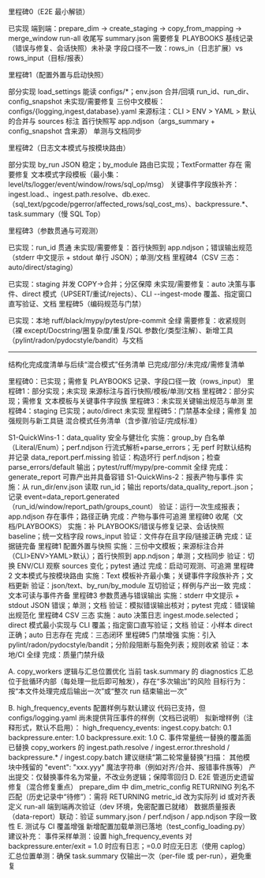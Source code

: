 里程碑0（E2E 最小解锁）

已实现
端到端：prepare_dim → create_staging → copy_from_mapping → merge_window
run-all 收尾写 summary.json
需要修复
PLAYBOOKS 基线记录（错误与修复、会话快照）未补录
字段口径不一致：rows_in（日志扩展）vs rows_input（目标/报表）

里程碑1（配置外置与启动快照）

部分实现
load_settings 能读 configs/*；env.json 合并/回填 run_id、run_dir、config_snapshot
未实现/需要修复
三份中文模板：configs/{logging,ingest,database}.yaml
来源标注：CLI > ENV > YAML > 默认 的合并与 sources 标注
首行快照写 app.ndjson（args_summary + config_snapshot 含来源）
单测与文档同步

里程碑2（日志文本模式与按模块路由）

部分实现
by_run JSON 稳定；by_module 路由已实现；TextFormatter 存在
需要修复
文本模式字段模板（最小集：level/ts/logger/event/window/rows/sql_op/msg）
关键事件字段族补齐：ingest.load.、ingest.path.resolve、db.exec.（sql_text/pgcode/pgerror/affected_rows/sql_cost_ms）、backpressure.*、task.summary（慢 SQL Top）

里程碑3（参数贯通与可观测）

已实现：run_id 贯通
未实现/需要修复：首行快照到 app.ndjson；错误输出规范（stderr 中文提示 + stdout 单行 JSON）；单测/文档
里程碑4（CSV 三态：auto/direct/staging）

已实现：staging 并发 COPY→合并；分区保障
未实现/需要修复：auto 决策与事件、direct 模式（UPSERT/重试/rejects）、CLI --ingest-mode 覆盖、指定窗口直写验证、文档
里程碑5（编码规范与门禁）

已实现：本地 ruff/black/mypy/pytest/pre-commit 全绿
需要修复：收紧规则（裸 except/Docstring/圈复杂度/重复/SQL 参数化/类型注解）、新增工具（pylint/radon/pydocstyle/bandit）与文档







------------------------------------------

结构化完成度清单与后续“混合模式”任务清单
已完成/部分/未完成/需修复清单

里程碑0：已实现；需修复 PLAYBOOKS 记录、字段口径一致（rows_input）
里程碑1：部分实现；未实现 来源标注与首行快照/模板/单测/文档
里程碑2：部分实现；需修复 文本模板与关键事件字段族
里程碑3：未实现关键输出规范与单测
里程碑4：staging 已实现；auto/direct 未实现
里程碑5：门禁基本全绿；需修复 加强规则与新工具链
混合模式任务清单（含步骤/验证/完成标准）

S1-QuickWins-1：data_quality 安全与健壮化
实施：group_by 白名单（Literal/Enum）；perf.ndjson 行流式解析+parse_errors；无 perf 时默认结构并记录 data_report.perf.missing
验证：构造坏行 perf.ndjson；检查 parse_errors/default 输出；pytest/ruff/mypy/pre-commit 全绿
完成：generate_report 可靠产出并具备容错
S1-QuickWins-2：报表产物与事件
实施：从 run_dir/env.json 读取 run_id；输出 reports/data_quality_report..json；记录 event=data_report.generated（run_id/window/report_path/groups_count）
验证：运行一次生成报表；app.ndjson 存在事件；路径正确
完成：产物与事件可追溯
里程碑0 收尾（文档/PLAYBOOKS）
实施：补 PLAYBOOKS/错误与修复记录、会话快照 baseline；统一文档字段 rows_input
验证：文件存在且字段/链接正确
完成：证据链完备
里程碑1 配置外置与快照
实施：三份中文模板；来源标注合并（CLI>ENV>YAML>默认）；首行快照到 app.ndjson；单测；文档同步
验证：切换 ENV/CLI 观察 sources 变化；pytest 通过
完成：启动可观测、可追溯
里程碑2 文本模式与按模块路由
实施：Text 模板补齐最小集；关键事件字段族补齐；文档更新
验证：json/text、by_run/by_module 互切验证；样例与产出一致
完成：文本可读与事件齐备
里程碑3 参数贯通与错误输出
实施：stderr 中文提示 + stdout JSON 错误；单测；文档
验证：模拟错误输出核对；pytest
完成：错误输出规范化
里程碑4 CSV 三态
实施：auto 决策日志 ingest.mode.selected；direct 模式最小实现与 CLI 覆盖；指定窗口直写验证；文档
验证：小样本 direct 正确；auto 日志存在
完成：三态闭环
里程碑5 门禁增强
实施：引入 pylint/radon/pydocstyle/bandit；分阶段阻断与豁免列表；规则收紧
验证：本地/CI 全绿
完成：质量门禁升级








A. copy_workers 逻辑与汇总位置优化
当前 task.summary 的 diagnostics 汇总位于批循环内部（每处理一批后即可触发），存在“多次输出”的风险
目标行为：按“本文件处理完成后输出一次”或“整次 run 结束输出一次”
 
B. high_frequency_events 配置样例与默认建议
代码已支持，但 configs/logging.yaml 尚未提供背压事件的样例（文档已说明）
拟新增样例（注释形式，默认不启用）：
high_frequency_events:
ingest.copy.batch: 0.1
backpressure.enter: 1.0
backpressure.exit: 1.0
C. 事件常量统一替换的覆盖面
已替换 copy_workers 的 ingest.path.resolve / ingest.error.threshold / backpressure.\* / ingest.copy.batch
建议继续“第二轮常量替换”扫描：
其他模块中残留的 "event": "xxx.yyy" 魔法字符串（例如对齐/合并、报错事件族等）
产出提交：仅替换事件名为常量，不改业务逻辑；保障零回归
D. E2E 管道历史遗留修复（混合修复重点）
prepare_dim 中 dim_metric_config RETURNING 列名不匹配（历史记录中“待修”）：需将 RETURNING metric_id 改为实际列 id 或对齐表定义
run-all 端到端再次验证（dev 环境，免密配置已就绪）
数据质量报表（data-report）联动：验证 summary.json / perf.ndjson / app.ndjson 字段一致性
E. 测试与 CI 覆盖增强
新增配置加载单测已落地（test_config_loading.py）
建议补充：
事件采样单测：设置 high_frequency_events 对 backpressure.enter/exit = 1.0 时应有日志；=0.0 时应无日志（使用 caplog）
汇总位置单测：确保 task.summary 仅输出一次（per-file 或 per-run），避免重复